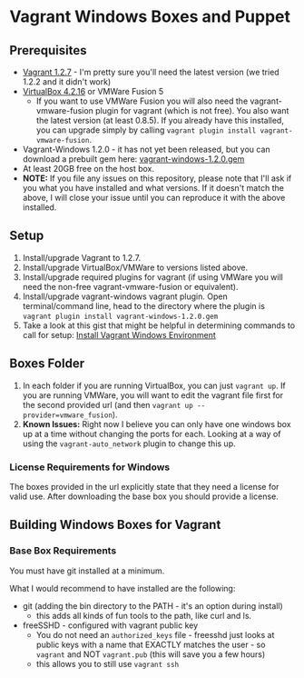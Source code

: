 Vagrant Windows Boxes and Puppet
============================
  
## Prerequisites

 * [Vagrant 1.2.7](http://downloads.vagrantup.com/tags/v1.2.7) - I'm pretty sure you'll need the latest version (we tried 1.2.2 and it didn't work)
 * [VirtualBox 4.2.16](https://www.virtualbox.org/wiki/Downloads) or VMWare Fusion 5
    * If you want to use VMWare Fusion you will also need the vagrant-vmware-fusion plugin for vagrant (which is not free). You also want the latest version (at least 0.8.5). If you already have this installed, you can upgrade simply by calling `vagrant plugin install vagrant-vmware-fusion`.
 * Vagrant-Windows 1.2.0 - it has not yet been released, but you can download a prebuilt gem here: [vagrant-windows-1.2.0.gem](http://tinyurl.com/winvagrantgem)
 * At least 20GB free on the host box.
 * **NOTE:** If you file any issues on this repository, please note that I'll ask if you what you have installed and what versions. If it doesn't match the above, I will close your issue until you can reproduce it with the above installed.

## Setup

 1. Install/upgrade Vagrant to 1.2.7.
 1. Install/upgrade VirtualBox/VMWare to versions listed above.
 1. Install/upgrade required plugins for vagrant (if using VMWare you will need the non-free vagrant-vmware-fusion or equivalent).
 1. Install/upgrade vagrant-windows vagrant plugin. Open terminal/command line, head to the directory where the plugin is `vagrant plugin install vagrant-windows-1.2.0.gem`
 1. Take a look at this gist that might be helpful in determining commands to call for setup: [Install Vagrant Windows Environment](https://gist.github.com/ferventcoder/6251225)


## Boxes Folder

 1. In each folder if you are running VirtualBox, you can just `vagrant up`. If you are running VMWare, you will want to edit the vagrant file first for the second provided url (and then `vagrant up --provider=vmware_fusion`).
 1. **Known Issues:** Right now I believe you can only have one windows box up at a time without changing the ports for each. Looking at a way of using the `vagrant-auto_network` plugin to change this up.
  
### License Requirements for Windows
The boxes provided in the url explicitly state that they need a license for valid use. After downloading the base box you should provide a license.
  

## Building Windows Boxes for Vagrant
### Base Box Requirements
You must have git installed at a minimum.
  
What I would recommend to have installed are the following: 
  
 * git (adding the bin directory to the PATH - it's an option during install)
    * this adds all kinds of fun tools to the path, like curl and ls.
 * freeSSHD - configured with vagrant public key 
    * You do not need an `authorized_keys` file - freesshd just looks at public keys with a name that EXACTLY matches the user - so `vagrant` and NOT `vagrant.pub` (this will save you a few hours)
    * this allows you to still use `vagrant ssh`

